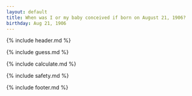 ```yaml
---
layout: default
title: When was I or my baby conceived if born on August 21, 1906?
birthday: Aug 21, 1906
---
```


{% include header.md %}

{% include guess.md %}

{% include calculate.md %}

{% include safety.md %}

{% include footer.md %}



